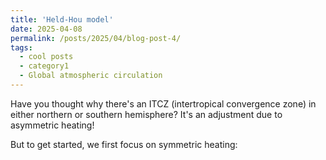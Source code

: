 ```yaml
---
title: 'Held-Hou model'
date: 2025-04-08
permalink: /posts/2025/04/blog-post-4/
tags:
  - cool posts
  - category1
  - Global atmospheric circulation
---
```


Have you thought why there's an ITCZ (intertropical convergence zone) in either northern or southern hemisphere?
It's an adjustment due to asymmetric heating!

But to get started, we first focus on symmetric heating:


